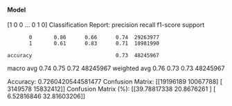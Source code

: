 #### Model
[1 0 0 ... 0 1 0]
Classification Report:
              precision    recall  f1-score   support

           0       0.86      0.66      0.74  29263977
           1       0.61      0.83      0.71  18981990

    accuracy                           0.73  48245967
   macro avg       0.74      0.75      0.72  48245967
weighted avg       0.76      0.73      0.73  48245967

Accuracy: 0.7260420544581477
Confusion Matrix:
[[19196189 10067788]
 [ 3149578 15832412]]
Confusion Matrix (%):
[[39.78817338 20.8676261 ]
 [ 6.52816846 32.81603206]]

